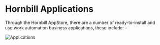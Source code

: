 # Hornbill Applications

Through the Hornbill AppStore, there are a number of ready-to-install and use work automation business applications, these include: -

![Applications](/_books/esp-fundamentals/about/images/apps.png)

